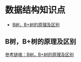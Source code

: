 # 数据结构知识点
* [B树，B+树的原理及区别](#B树，B+树的原理及区别)

<span id="B树，B+树的原理及区别"></span>
## B树，B+树的原理及区别
[参考链接：B树，B+树的原理及区别](https://blog.csdn.net/yu876876/article/details/84896789)
